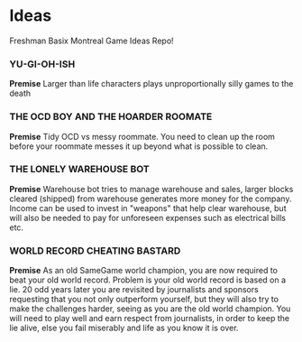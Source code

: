 # Ideas
Freshman Basix Montreal Game Ideas Repo!

### YU-GI-OH-ISH
**Premise** Larger than life characters plays unproportionally silly games to the death

### THE OCD BOY AND THE HOARDER ROOMATE
**Premise** Tidy OCD vs messy roommate. You need to clean up the room before your roommate messes it up beyond what is possible to clean.  

### THE LONELY WAREHOUSE BOT
**Premise** Warehouse bot tries to manage warehouse and sales, larger blocks cleared (shipped) from warehouse generates more money for the company. Income can be used to invest in "weapons" that help clear warehouse, but will also be needed to pay for unforeseen expenses such as electrical bills etc.  

### WORLD RECORD CHEATING BASTARD
**Premise** As an old SameGame world champion, you are now required to beat your old world record. Problem is your old world record is based on a lie. 20 odd years later you are revisited by journalists and sponsors requesting that you not only outperform yourself, but they will also try to make the challenges harder, seeing as you are the old world champion. You will need to play well and earn respect from journalists, in order to keep the lie alive, else you fail miserably and life as you know it is over.  

